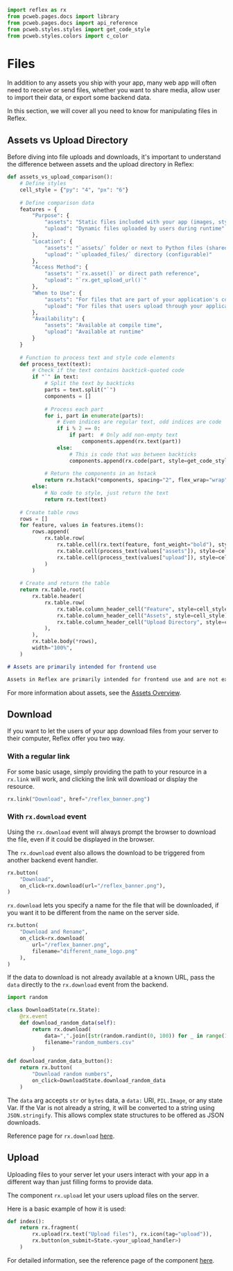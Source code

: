 ```python exec
import reflex as rx
from pcweb.pages.docs import library
from pcweb.pages.docs import api_reference
from pcweb.styles.styles import get_code_style
from pcweb.styles.colors import c_color
```

# Files

In addition to any assets you ship with your app, many web app will often need to receive or send files, whether you want to share media, allow user to import their data, or export some backend data.

In this section, we will cover all you need to know for manipulating files in Reflex.

## Assets vs Upload Directory

Before diving into file uploads and downloads, it's important to understand the difference between assets and the upload directory in Reflex:

```python demo
def assets_vs_upload_comparison():
    # Define styles
    cell_style = {"py": "4", "px": "6"}
    
    # Define comparison data
    features = {
        "Purpose": {
            "assets": "Static files included with your app (images, stylesheets, scripts)",
            "upload": "Dynamic files uploaded by users during runtime"
        },
        "Location": {
            "assets": "`assets/` folder or next to Python files (shared assets)",
            "upload": "`uploaded_files/` directory (configurable)"
        },
        "Access Method": {
            "assets": "`rx.asset()` or direct path reference",
            "upload": "`rx.get_upload_url()`"
        },
        "When to Use": {
            "assets": "For files that are part of your application's codebase",
            "upload": "For files that users upload through your application"
        },
        "Availability": {
            "assets": "Available at compile time",
            "upload": "Available at runtime"
        }
    }
    
    # Function to process text and style code elements
    def process_text(text):
        # Check if the text contains backtick-quoted code
        if "`" in text:
            # Split the text by backticks
            parts = text.split("`")
            components = []
            
            # Process each part
            for i, part in enumerate(parts):
                # Even indices are regular text, odd indices are code
                if i % 2 == 0:
                    if part:  # Only add non-empty text
                        components.append(rx.text(part))
                else:
                    # This is code that was between backticks
                    components.append(rx.code(part, style=get_code_style("violet")))
            
            # Return the components in an hstack
            return rx.hstack(*components, spacing="2", flex_wrap="wrap")
        else:
            # No code to style, just return the text
            return rx.text(text)
    
    # Create table rows
    rows = []
    for feature, values in features.items():
        rows.append(
            rx.table.row(
                rx.table.cell(rx.text(feature, font_weight="bold"), style=cell_style),
                rx.table.cell(process_text(values["assets"]), style=cell_style),
                rx.table.cell(process_text(values["upload"]), style=cell_style),
            )
        )
    
    # Create and return the table
    return rx.table.root(
        rx.table.header(
            rx.table.row(
                rx.table.column_header_cell("Feature", style=cell_style),
                rx.table.column_header_cell("Assets", style=cell_style),
                rx.table.column_header_cell("Upload Directory", style=cell_style),
            ),
        ),
        rx.table.body(*rows),
        width="100%",
    )
```

```md alert
# Assets are primarily intended for frontend use

Assets in Reflex are primarily intended for frontend use and are not expected to be read from the backend. When assets are needed in both frontend and backend, they are currently copied to the backend (though this behavior may change in future versions).
```

For more information about assets, see the [Assets Overview](/docs/assets/overview/).

## Download

If you want to let the users of your app download files from your server to their computer, Reflex offer you two way.

### With a regular link

For some basic usage, simply providing the path to your resource in a `rx.link` will work, and clicking the link will download or display the resource.

```python demo
rx.link("Download", href="/reflex_banner.png")
```

### With `rx.download` event

Using the `rx.download` event will always prompt the browser to download the file, even if it could be displayed in the browser.

The `rx.download` event also allows the download to be triggered from another backend event handler.

```python demo
rx.button(
    "Download",
    on_click=rx.download(url="/reflex_banner.png"),
)
```

`rx.download` lets you specify a name for the file that will be downloaded, if you want it to be different from the name on the server side.

```python demo
rx.button(
    "Download and Rename",
    on_click=rx.download(
        url="/reflex_banner.png",
        filename="different_name_logo.png"
    ),
)
```

If the data to download is not already available at a known URL, pass the `data` directly to the `rx.download` event from the backend.

```python demo exec
import random

class DownloadState(rx.State):
    @rx.event
    def download_random_data(self):
        return rx.download(
            data=",".join([str(random.randint(0, 100)) for _ in range(10)]),
            filename="random_numbers.csv"
        )

def download_random_data_button():
    return rx.button(
        "Download random numbers",
        on_click=DownloadState.download_random_data
    )
```

The `data` arg accepts `str` or `bytes` data, a `data:` URI, `PIL.Image`, or any state Var. If the Var is not already a string, it will be converted to a string using `JSON.stringify`. This allows complex state structures to be offered as JSON downloads.

Reference page for `rx.download` [here]({api_reference.special_events.path}#rx.download).

## Upload

Uploading files to your server let your users interact with your app in a different way than just filling forms to provide data.

The component `rx.upload` let your users upload files on the server.

Here is a basic example of how it is used:

```python
def index():
    return rx.fragment(
        rx.upload(rx.text("Upload files"), rx.icon(tag="upload")),
        rx.button(on_submit=State.<your_upload_handler>)
    )
```

For detailed information, see the reference page of the component [here]({library.forms.upload.path}).
